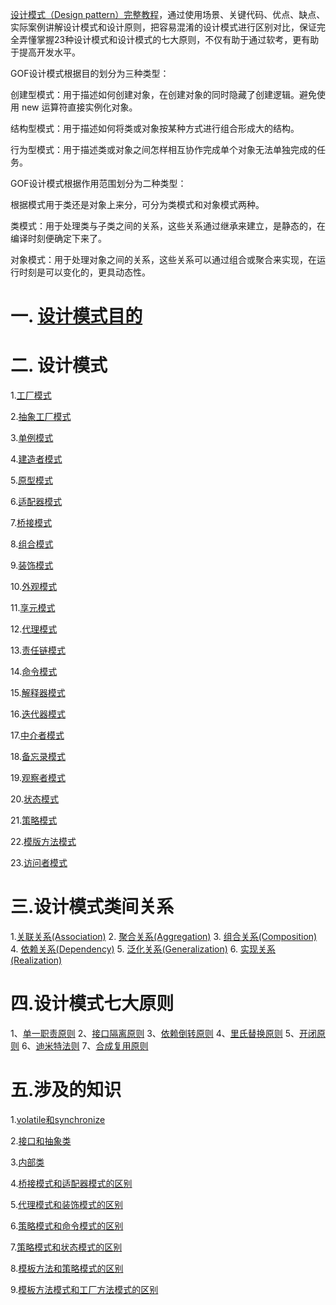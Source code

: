 [设计模式（Design pattern）完整教程](https://www.ljjyy.com/archives/2022/07/100684.html)，通过使用场景、关键代码、优点、缺点、实际案例讲解设计模式和设计原则，把容易混淆的设计模式进行区别对比，保证完全弄懂掌握23种设计模式和设计模式的七大原则，不仅有助于通过软考，更有助于提高开发水平。


GOF设计模式根据目的划分为三种类型：

创建型模式：用于描述如何创建对象，在创建对象的同时隐藏了创建逻辑。避免使用 new 运算符直接实例化对象。

结构型模式：用于描述如何将类或对象按某种方式进行组合形成大的结构。

行为型模式：用于描述类或对象之间怎样相互协作完成单个对象无法单独完成的任务。

GOF设计模式根据作用范围划分为二种类型：

根据模式用于类还是对象上来分，可分为类模式和对象模式两种。

类模式：用于处理类与子类之间的关系，这些关系通过继承来建立，是静态的，在编译时刻便确定下来了。

对象模式：用于处理对象之间的关系，这些关系可以通过组合或聚合来实现，在运行时刻是可以变化的，更具动态性。

# 一. [设计模式目的](https://www.ljjyy.com/archives/2022/07/100684.html#%E4%B8%80-%E8%AE%BE%E8%AE%A1%E6%A8%A1%E5%BC%8F%E7%9B%AE%E7%9A%84)

# 二. 设计模式

1.[工厂模式](https://www.ljjyy.com/archives/2022/07/100684.html#1-%E5%B7%A5%E5%8E%82%E6%A8%A1%E5%BC%8F)

2.[抽象工厂模式](https://www.ljjyy.com/archives/2022/07/100684.html#2-%E6%8A%BD%E8%B1%A1%E5%B7%A5%E5%8E%82%E6%A8%A1%E5%BC%8F)

3.[单例模式](https://www.ljjyy.com/archives/2022/07/100684.html#3-%E5%8D%95%E4%BE%8B%E6%A8%A1%E5%BC%8F)

4.[建造者模式](https://www.ljjyy.com/archives/2022/07/100684.html#4-%E5%BB%BA%E9%80%A0%E8%80%85%E6%A8%A1%E5%BC%8F)

5.[原型模式](https://www.ljjyy.com/archives/2022/07/100684.html#5-%E5%8E%9F%E5%9E%8B%E6%A8%A1%E5%BC%8F)

6.[适配器模式](https://www.ljjyy.com/archives/2022/07/100684.html#6-%E9%80%82%E9%85%8D%E5%99%A8%E6%A8%A1%E5%BC%8F)

7.[桥接模式](https://www.ljjyy.com/archives/2022/07/100684.html#7-%E6%A1%A5%E6%8E%A5%E6%A8%A1%E5%BC%8F)

8.[组合模式](https://www.ljjyy.com/archives/2022/07/100684.html#8-%E7%BB%84%E5%90%88%E6%A8%A1%E5%BC%8F)

9.[装饰模式](https://www.ljjyy.com/archives/2022/07/100684.html#9-%E8%A3%85%E9%A5%B0%E6%A8%A1%E5%BC%8F)

10.[外观模式](https://www.ljjyy.com/archives/2022/07/100684.html#10-%E5%A4%96%E8%A7%82%E6%A8%A1%E5%BC%8F)

11.[享元模式](https://www.ljjyy.com/archives/2022/07/100684.html#11-%E4%BA%AB%E5%85%83%E6%A8%A1%E5%BC%8F)

12.[代理模式](https://www.ljjyy.com/archives/2022/07/100684.html#12-%E4%BB%A3%E7%90%86%E6%A8%A1%E5%BC%8F)

13.[责任链模式](https://www.ljjyy.com/archives/2022/07/100684.html#13-%E8%B4%A3%E4%BB%BB%E9%93%BE%E6%A8%A1%E5%BC%8F)

14.[命令模式](https://www.ljjyy.com/archives/2022/07/100684.html#14-%E5%91%BD%E4%BB%A4%E6%A8%A1%E5%BC%8F)

15.[解释器模式](https://www.ljjyy.com/archives/2022/07/100684.html#15-%E8%A7%A3%E9%87%8A%E5%99%A8%E6%A8%A1%E5%BC%8F)

16.[迭代器模式](https://www.ljjyy.com/archives/2022/07/100684.html#16-%E8%BF%AD%E4%BB%A3%E5%99%A8%E6%A8%A1%E5%BC%8F)

17.[中介者模式](https://www.ljjyy.com/archives/2022/07/100684.html#17-%E4%B8%AD%E4%BB%8B%E8%80%85%E6%A8%A1%E5%BC%8F)

18.[备忘录模式](https://www.ljjyy.com/archives/2022/07/100684.html#18-%E5%A4%87%E5%BF%98%E5%BD%95%E6%A8%A1%E5%BC%8F)

19.[观察者模式](https://www.ljjyy.com/archives/2022/07/100684.html#19-%E8%A7%82%E5%AF%9F%E8%80%85%E6%A8%A1%E5%BC%8F)

20.[状态模式](https://www.ljjyy.com/archives/2022/07/100684.html#20-%E7%8A%B6%E6%80%81%E6%A8%A1%E5%BC%8F)

21.[策略模式](https://www.ljjyy.com/archives/2022/07/100684.html#21-%E7%AD%96%E7%95%A5%E6%A8%A1%E5%BC%8F)

22.[模版方法模式](https://www.ljjyy.com/archives/2022/07/100684.html#22-%E6%A8%A1%E7%89%88%E6%96%B9%E6%B3%95%E6%A8%A1%E5%BC%8F)

23.[访问者模式](https://www.ljjyy.com/archives/2022/07/100684.html#23-%E8%AE%BF%E9%97%AE%E8%80%85%E6%A8%A1%E5%BC%8F)

# 三.设计模式类间关系
1.[关联关系(Association)](https://www.ljjyy.com/archives/2022/07/100684.html#1-%E5%85%B3%E8%81%94%E5%85%B3%E7%B3%BB-Association)
2. [聚合关系(Aggregation)](https://www.ljjyy.com/archives/2022/07/100684.html#2-%E8%81%9A%E5%90%88%E5%85%B3%E7%B3%BB-Aggregation)
3. [组合关系(Composition)](https://www.ljjyy.com/archives/2022/07/100684.html#3-%E7%BB%84%E5%90%88%E5%85%B3%E7%B3%BB-Composition)
4. [依赖关系(Dependency)](https://www.ljjyy.com/archives/2022/07/100684.html#4-%E4%BE%9D%E8%B5%96%E5%85%B3%E7%B3%BB-Dependency)
5. [泛化关系(Generalization)](https://www.ljjyy.com/archives/2022/07/100684.html#5-%E6%B3%9B%E5%8C%96%E5%85%B3%E7%B3%BB-Generalization)
6. [实现关系(Realization)](https://www.ljjyy.com/archives/2022/07/100684.html#6-%E5%AE%9E%E7%8E%B0%E5%85%B3%E7%B3%BB-Realization)

# 四.设计模式七大原则
1、[单一职责原则](https://www.ljjyy.com/archives/2022/07/100684.html#1%E3%80%81%E5%8D%95%E4%B8%80%E8%81%8C%E8%B4%A3%E5%8E%9F%E5%88%99)
2、[接口隔离原则](https://www.ljjyy.com/archives/2022/07/100684.html#2%E3%80%81-%E6%8E%A5%E5%8F%A3%E9%9A%94%E7%A6%BB%E5%8E%9F%E5%88%99)
3、[依赖倒转原则](https://www.ljjyy.com/archives/2022/07/100684.html#3%E3%80%81-%E4%BE%9D%E8%B5%96%E5%80%92%E8%BD%AC%E5%8E%9F%E5%88%99)
4、[里氏替换原则](https://www.ljjyy.com/archives/2022/07/100684.html#4%E3%80%81-%E9%87%8C%E6%B0%8F%E6%9B%BF%E6%8D%A2%E5%8E%9F%E5%88%99)
5、[开闭原则](https://www.ljjyy.com/archives/2022/07/100684.html#5%E3%80%81%E5%BC%80%E9%97%AD%E5%8E%9F%E5%88%99)
6、[迪米特法则](https://www.ljjyy.com/archives/2022/07/100684.html#6%E3%80%81-%E8%BF%AA%E7%B1%B3%E7%89%B9%E6%B3%95%E5%88%99)
7、[合成复用原则](https://www.ljjyy.com/archives/2022/07/100684.html#7%E3%80%81%E5%90%88%E6%88%90%E5%A4%8D%E7%94%A8%E5%8E%9F%E5%88%99)

# 五.涉及的知识

1.[volatile和synchronize](https://www.ljjyy.com/archives/2022/07/100684.html#1-volatile%E5%92%8Csynchronize)

2.[接口和抽象类](https://www.ljjyy.com/archives/2022/07/100684.html#2-%E6%8E%A5%E5%8F%A3%E5%92%8C%E6%8A%BD%E8%B1%A1%E7%B1%BB)

3.[内部类](https://www.ljjyy.com/archives/2022/07/100684.html#3-%E5%86%85%E9%83%A8%E7%B1%BB)

4.[桥接模式和适配器模式的区别](https://www.ljjyy.com/archives/2022/07/100684.html#4-%E6%A1%A5%E6%8E%A5%E6%A8%A1%E5%BC%8F%E5%92%8C%E9%80%82%E9%85%8D%E5%99%A8%E6%A8%A1%E5%BC%8F%E7%9A%84%E5%8C%BA%E5%88%AB)

5.[代理模式和装饰模式的区别](https://www.ljjyy.com/archives/2022/07/100684.html#5-%E4%BB%A3%E7%90%86%E6%A8%A1%E5%BC%8F%E5%92%8C%E8%A3%85%E9%A5%B0%E6%A8%A1%E5%BC%8F%E7%9A%84%E5%8C%BA%E5%88%AB)

6.[策略模式和命令模式的区别](https://www.ljjyy.com/archives/2022/07/100684.html#6-%E7%AD%96%E7%95%A5%E6%A8%A1%E5%BC%8F%E5%92%8C%E5%91%BD%E4%BB%A4%E6%A8%A1%E5%BC%8F)

7.[策略模式和状态模式的区别](https://www.ljjyy.com/archives/2022/07/100684.html#7-%E7%AD%96%E7%95%A5%E6%A8%A1%E5%BC%8F%E5%92%8C%E7%8A%B6%E6%80%81%E6%A8%A1%E5%BC%8F)

8.[模板方法和策略模式的区别](https://www.ljjyy.com/archives/2022/07/100684.html#8-%E6%A8%A1%E6%9D%BF%E6%96%B9%E6%B3%95%E5%92%8C%E7%AD%96%E7%95%A5%E6%A8%A1%E5%BC%8F%E7%9A%84%E5%8C%BA%E5%88%AB)

9.[模板方法模式和工厂方法模式的区别](https://www.ljjyy.com/archives/2022/07/100684.html#9-%E6%A8%A1%E6%9D%BF%E6%96%B9%E6%B3%95%E6%A8%A1%E5%BC%8F%E5%92%8C%E5%B7%A5%E5%8E%82%E6%96%B9%E6%B3%95%E6%A8%A1%E5%BC%8F%E7%9A%84%E5%8C%BA%E5%88%AB)
